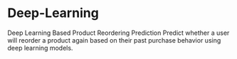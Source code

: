 # Deep-Learning
Deep Learning Based Product Reordering  Prediction
  Predict whether a user will reorder a product again based on their past purchase 
  behavior using deep learning models. 
